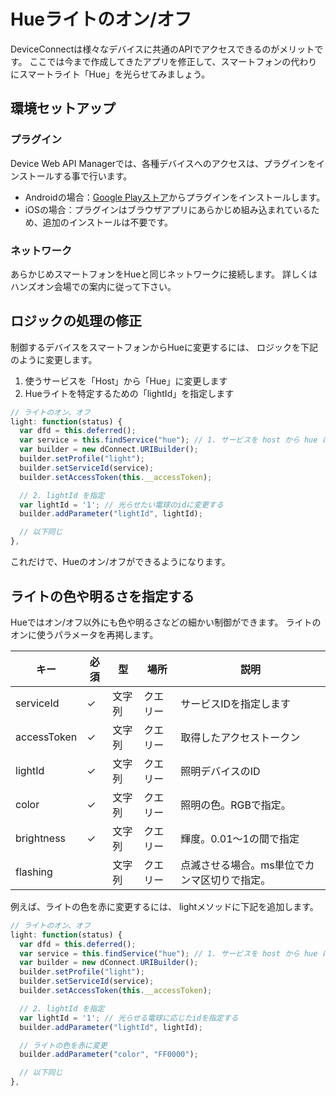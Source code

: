 # Hueライトのオン/オフ

DeviceConnectは様々なデバイスに共通のAPIでアクセスできるのがメリットです。
ここでは今まで作成してきたアプリを修正して、スマートフォンの代わりにスマートライト「Hue」を光らせてみましょう。

## 環境セットアップ

### プラグイン

Device Web API Managerでは、各種デバイスへのアクセスは、プラグインをインストールする事で行います。

* Androidの場合：[Google Playストア](https://play.google.com/store/apps/details?id=org.deviceconnect.android.deviceplugin.hue)からプラグインをインストールします。
* iOSの場合：プラグインはブラウザアプリにあらかじめ組み込まれているため、追加のインストールは不要です。

### ネットワーク

あらかじめスマートフォンをHueと同じネットワークに接続します。
詳しくはハンズオン会場での案内に従って下さい。

## ロジックの処理の修正

制御するデバイスをスマートフォンからHueに変更するには、
ロジックを下記のように変更します。

1. 使うサービスを「Host」から「Hue」に変更します
2. Hueライトを特定するための「lightId」を指定します

```JavaScript
// ライトのオン、オフ
light: function(status) {
  var dfd = this.deferred();
  var service = this.findService("hue"); // 1. サービスを host から hue に変更
  var builder = new dConnect.URIBuilder();
  builder.setProfile("light");
  builder.setServiceId(service);
  builder.setAccessToken(this.__accessToken);

  // 2. lightId を指定
  var lightId = '1'; // 光らせたい電球のidに変更する
  builder.addParameter("lightId", lightId);

  // 以下同じ
},
```

これだけで、Hueのオン/オフができるようになります。

## ライトの色や明るさを指定する

Hueではオン/オフ以外にも色や明るさなどの細かい制御ができます。
ライトのオンに使うパラメータを再掲します。

|キー|必須|型|場所|説明|
|-----|-----|-----|-----|-----|
|serviceId|✓|文字列|クエリー|サービスIDを指定します|
|accessToken|✓|文字列|クエリー|取得したアクセストークン|
|lightId|✓|文字列|クエリー|照明デバイスのID|
|color|✓|文字列|クエリー|照明の色。RGBで指定。|
|brightness|✓|文字列|クエリー|輝度。0.01〜1の間で指定|
|flashing||文字列|クエリー|点滅させる場合。ms単位でカンマ区切りで指定。|

例えば、ライトの色を赤に変更するには、
lightメソッドに下記を追加します。

```JavaScript
// ライトのオン、オフ
light: function(status) {
  var dfd = this.deferred();
  var service = this.findService("hue"); // 1. サービスを host から hue に変更
  var builder = new dConnect.URIBuilder();
  builder.setProfile("light");
  builder.setServiceId(service);
  builder.setAccessToken(this.__accessToken);

  // 2. lightId を指定
  var lightId = '1'; // 光らせる電球に応じたidを指定する
  builder.addParameter("lightId", lightId);

  // ライトの色を赤に変更
  builder.addParameter("color", "FF0000");

  // 以下同じ
},
```
